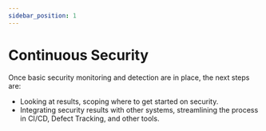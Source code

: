 ```yaml
---
sidebar_position: 1
---
```


# Continuous Security

Once basic security monitoring and detection are in place, the next steps are:
- Looking at results, scoping where to get started on security.
- Integrating security results with other systems, streamlining the process in CI/CD, Defect Tracking, and other tools.

